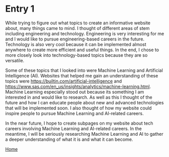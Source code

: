 # Entry 1

While trying to figure out what topics to create an informative website about, many things came to mind. I thought of different areas of stem including engineering and technology. Engineering is very interesting for me and I would like to pursue engineering-based careers in the future. Technology is also very cool because it can be implemented almost anywhere to create more efficient and useful things. In the end, I chose to more closely look into technology-based topics because they are so versatile.

Some of these topics that I looked into were Machine Learning and Artificial Intelligence (AI). Websites that helped me gain an understanding of these topics were https://builtin.com/artificial-intelligence and https://www.sas.com/en_us/insights/analytics/machine-learning.html. Machine Learning especially stood out because its something I am interested in and would like to research. As well as this I thought of the future and how I can educate people about new and advanced technologies that will be implemented soon. I also thought of how my website could inspire people to pursue Machine Learning and AI-related careers.

In the near future, I hope to create subpages on my website about tech careers involving Machine Learning and AI-related careers. In the meantime, I will be seriously researching Machine Learning and AI to gather a deeper understanding of what it is and what it can become. 

 
[Home](../README.md)
